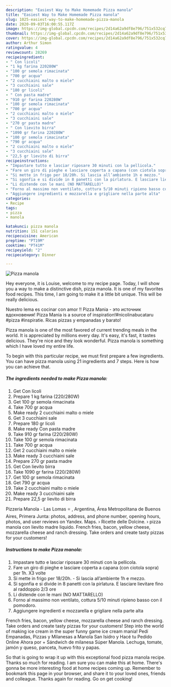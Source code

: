 ```yaml
---
description: "Easiest Way to Make Homemade Pizza manola"
title: "Easiest Way to Make Homemade Pizza manola"
slug: 1025-easiest-way-to-make-homemade-pizza-manola
date: 2020-09-03T16:00:55.117Z
image: https://img-global.cpcdn.com/recipes/2d14a62a9df8e796/751x532cq70/pizza-manola-recipe-main-photo.jpg
thumbnail: https://img-global.cpcdn.com/recipes/2d14a62a9df8e796/751x532cq70/pizza-manola-recipe-main-photo.jpg
cover: https://img-global.cpcdn.com/recipes/2d14a62a9df8e796/751x532cq70/pizza-manola-recipe-main-photo.jpg
author: Arthur Simon
ratingvalue: 4
reviewcount: 28269
recipeingredient:
- " Con licoli"
- "1 kg farina 220280W"
- "100 gr semola rimacinata"
- "700 gr acqua"
- "2 cucchiaini malto o miele"
- "3 cucchiaini sale"
- "180 gr licoli"
- " Con pasta madre"
- "910 gr farina 220280W"
- "100 gr semola rimacinata"
- "700 gr acqua"
- "2 cucchiaini malto o miele"
- "3 cucchiaini sale"
- "270 gr pasta madre"
- " Con lievito birra"
- "1090 gr farina 220280W"
- "100 gr semola rimacinata"
- "790 gr acqua"
- "2 cucchiaini malto o miele"
- "3 cucchiaini sale"
- "22,5 gr lievito di birra"
recipeinstructions:
- "Impastare tutto e lasciar riposare 30 minuti con la pellicola."
- "Fare un giro di pieghe e lasciare coperta a capana (con ciotola sopra) per 1h. X3 volte"
- "Si mette in frigo per 18/20h. Si lascia all’ambiente 1h e mezzo."
- "Si sgonfia e si divide in 8 panetti con la pirlatura. E lasciare lievitare fino al raddoppio 2/3 ore"
- "Li distende con le mani (NO MATTARELLO)"
- "Forno al massimo non ventilato, cottura 5/10 minuti ripieno basso con il pomodoro."
- "Aggiungere ingredienti e mozzarella e grigliare nella parte alta"
categories:
- Recipe
tags:
- pizza
- manola

katakunci: pizza manola 
nutrition: 151 calories
recipecuisine: American
preptime: "PT19M"
cooktime: "PT41M"
recipeyield: "2"
recipecategory: Dinner

---
```



![Pizza manola](https://img-global.cpcdn.com/recipes/2d14a62a9df8e796/751x532cq70/pizza-manola-recipe-main-photo.jpg)

Hey everyone, it is Louise, welcome to my recipe page. Today, I will show you a way to make a distinctive dish, pizza manola. It is one of my favorites food recipes. This time, I am going to make it a little bit unique. This will be really delicious.

Nuestro lema es cocinar con amor !! Pizza Mania - это источник вдохновения! Pizza Mania is a source of inspiration!#nicolinabucataru #pizza #inspiratie. Ricas pizzas y empanadas y barato!

Pizza manola is one of the most favored of current trending meals in the world. It is appreciated by millions every day. It's easy, it's fast, it tastes delicious. They're nice and they look wonderful. Pizza manola is something which I have loved my entire life.


To begin with this particular recipe, we must first prepare a few ingredients. You can have pizza manola using 21 ingredients and 7 steps. Here is how you can achieve that.

<!--inarticleads1-->

##### The ingredients needed to make Pizza manola:

1. Get  Con licoli
1. Prepare 1 kg farina (220/280W)
1. Get 100 gr semola rimacinata
1. Take 700 gr acqua
1. Make ready 2 cucchiaini malto o miele
1. Get 3 cucchiaini sale
1. Prepare 180 gr licoli
1. Make ready  Con pasta madre
1. Take 910 gr farina (220/280W)
1. Take 100 gr semola rimacinata
1. Take 700 gr acqua
1. Get 2 cucchiaini malto o miele
1. Make ready 3 cucchiaini sale
1. Prepare 270 gr pasta madre
1. Get  Con lievito birra
1. Take 1090 gr farina (220/280W)
1. Get 100 gr semola rimacinata
1. Get 790 gr acqua
1. Take 2 cucchiaini malto o miele
1. Make ready 3 cucchiaini sale
1. Prepare 22,5 gr lievito di birra


Pizzeria Manola - Las Lomas ⭐ , Argentina, Área Metropolitana de Buenos Aires, Primera Junta: photos, address, and phone number, opening hours, photos, and user reviews on Yandex. Maps. › Ricette delle Dolcine. › pizza manola con lievito madre liquido. French fries, bacon, yellow cheese, mozzarella cheese and ranch dressing. Take orders and create tasty pizzas for your customers! 

<!--inarticleads2-->

##### Instructions to make Pizza manola:

1. Impastare tutto e lasciar riposare 30 minuti con la pellicola.
1. Fare un giro di pieghe e lasciare coperta a capana (con ciotola sopra) per 1h. X3 volte
1. Si mette in frigo per 18/20h. - Si lascia all’ambiente 1h e mezzo.
1. Si sgonfia e si divide in 8 panetti con la pirlatura. E lasciare lievitare fino al raddoppio 2/3 ore
1. Li distende con le mani (NO MATTARELLO)
1. Forno al massimo non ventilato, cottura 5/10 minuti ripieno basso con il pomodoro.
1. Aggiungere ingredienti e mozzarella e grigliare nella parte alta


French fries, bacon, yellow cheese, mozzarella cheese and ranch dressing. Take orders and create tasty pizzas for your customers! Step into the world of making ice cream in the super funny game ice cream mania! Pedí Empanadas, Pizzas y Milanesas a Manola San Isidro y Hacé tu Pedido Online Ahora por + Sándwich de milanesa Súper Manola. Lechuga, tomate, jamón y queso, panceta, huevo frito y papas. 

So that is going to wrap it up with this exceptional food pizza manola recipe. Thanks so much for reading. I am sure you can make this at home. There's gonna be more interesting food at home recipes coming up. Remember to bookmark this page in your browser, and share it to your loved ones, friends and colleague. Thanks again for reading. Go on get cooking!
